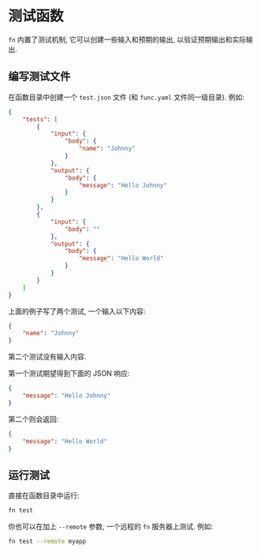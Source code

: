 # 测试函数

`fn` 内置了测试机制, 它可以创建一些输入和预期的输出, 以验证预期输出和实际输出.

## 编写测试文件

在函数目录中创建一个 `test.json` 文件 (和 `func.yaml` 文件同一级目录). 例如:

```json
{
    "tests": [
        {
            "input": {
                "body": {
                    "name": "Johnny"
                }
            },
            "output": {
                "body": {
                    "message": "Hello Johnny"
                }
            }
        },
        {
            "input": {
                "body": ""
            },
            "output": {
                "body": {
                    "message": "Hello World"
                }
            }
        }
    ]
}
```

上面的例子写了两个测试, 一个输入以下内容:

```json
{
    "name": "Johnny"
}
```

第二个测试没有输入内容.

第一个测试期望得到下面的 JSON 响应:

```json
{
    "message": "Hello Johnny"
}
```

第二个则会返回:

```json
{
    "message": "Hello World"
}
```

## 运行测试

直接在函数目录中运行:

```sh
fn test
```

你也可以在加上 `--remote` 参数, 一个远程的 `fn` 服务器上测试. 例如:

```sh
fn test --remote myapp
```

